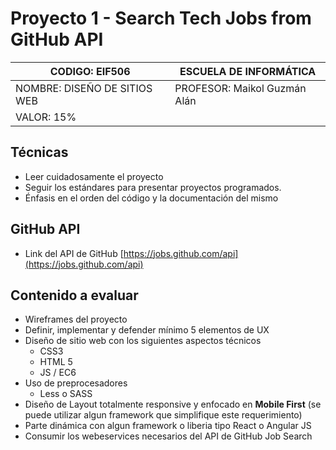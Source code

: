 # Proyecto 1 - Search Tech Jobs from GitHub API

| CODIGO: EIF506               | ESCUELA DE INFORMÁTICA       |
| ---------------------------- | ---------------------------- |
| NOMBRE: DISEÑO DE SITIOS WEB | PROFESOR: Maikol Guzmán Alán |
| VALOR: 15%                   |                              |

## Técnicas

- Leer cuidadosamente el proyecto
- Seguir los estándares para presentar proyectos programados.
- Énfasis en el orden del código y la documentación del mismo

## GitHub API

- Link del API de GitHub [https://jobs.github.com/api](https://jobs.github.com/api)

## Contenido a evaluar

- Wireframes del proyecto
- Definir, implementar y defender mínimo 5 elementos de UX
- Diseño de sitio web con los siguientes aspectos técnicos
  - CSS3
  - HTML 5
  - JS / EC6
- Uso de preprocesadores
  - Less o SASS
- Diseño de Layout totalmente responsive y enfocado en **Mobile First** (se puede utilizar algun framework que simplifique este requerimiento)
- Parte dinámica con algun framework o liberia tipo React o Angular JS
- Consumir los webeservices necesarios del API de GitHub Job Search

